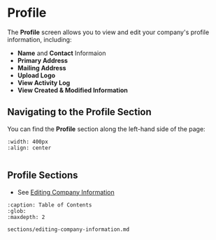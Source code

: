 
# Profile




The **Profile** screen allows you to view and edit your company's profile information, including:

- **Name** and **Contact** Informaion 
- **Primary Address** 
- **Mailing Address**
- **Upload Logo** 
- **View Activity Log** 
- **View Created & Modified Information** 


## Navigating to the Profile Section


You can find the **Profile** section along the left-hand side of the page:


```{figure} ../_static/solo_app/Profile/profile-location.jpeg
:width: 400px
:align: center
```



```{include} ../QuickTips/TogglePrimarySidebar.md
```


## Profile Sections


- See [Editing Company Information](editing-company-information-2)

```{toctree}
:caption: Table of Contents 
:glob:
:maxdepth: 2

sections/editing-company-information.md
```